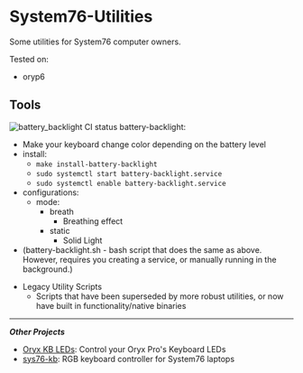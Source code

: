 # System76-Utilities

Some utilities for System76 computer owners.

Tested on:

* oryp6


## Tools

![battery_backlight CI status](https://github.com/JeffLabonte/System76-Utilities/workflows/CI/badge.svg)
battery-backlight: 
* Make your keyboard change color depending on the battery level
* install:
  * `make install-battery-backlight`
  * `sudo systemctl start battery-backlight.service`
  * `sudo systemctl enable battery-backlight.service`
* configurations:
  * mode:
	* breath
		* Breathing effect
	* static
		* Solid Light
* (battery-backlight.sh - bash script that does the same as above. However, requires you creating a service, or manually running in the background.)

- Legacy Utility Scripts
  * Scripts that have been superseded by more robust utilities, or now have built in functionality/native binaries

----

***Other Projects***

- [Oryx KB LEDs](https://github.com/davemcphee/oryx-kb-leds): Control your Oryx Pro's Keyboard LEDs
- [sys76-kb](https://github.com/bambash/sys76-kb): RGB keyboard controller for System76 laptops
